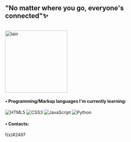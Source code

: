 ## "No matter where you go, everyone's connected"✨

<div style="display: inline_block"><br/>
    <img align="center" alt="lain" src="https://preview.redd.it/d24wyuord3l81.gif?width=661&auto=webp&s=b49b4ff722a6201fd9de0a65e522582e2f261b2c" width="200" height="200">
</div>

#### • Programming/Markup languages I'm currently learning:

![HTML5](https://img.shields.io/badge/html5-%23E34F26.svg?style=for-the-badge&logo=html5&logoColor=white)
![CSS3](https://img.shields.io/badge/css3-%231572B6.svg?style=for-the-badge&logo=css3&logoColor=white)
![JavaScript](https://img.shields.io/badge/javascript-%23323330.svg?style=for-the-badge&logo=javascript&logoColor=%23F7DF1E)
![Python](https://img.shields.io/badge/python-3670A0?style=for-the-badge&logo=python&logoColor=ffdd54)

#### • Contacts:
f(x)#2497
